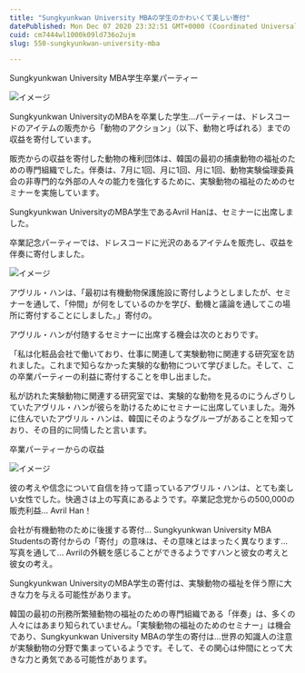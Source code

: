 ```yaml
---
title: "Sungkyunkwan University MBAの学生のかわいくて美しい寄付"
datePublished: Mon Dec 07 2020 23:32:51 GMT+0000 (Coordinated Universal Time)
cuid: cm7444wl1000k09ld736o2ujm
slug: 550-sungkyunkwan-university-mba

---
```



Sungkyunkwan University MBA学生卒業パーティー

![イメージ](https://cdn.hashnode.com/res/hashnode/image/upload/v1739497891482/9fbbebff-0eaa-42ca-9742-ded1b3f36bcf.jpeg)

Sungkyunkwan UniversityのMBAを卒業した学生...パーティーは、ドレスコードのアイテムの販売から「動物のアクション」（以下、動物と呼ばれる）までの収益を寄付しています。

販売からの収益を寄付した動物の権利団体は、韓国の最初の捕虜動物の福祉のための専門組織でした。伴奏は、7月に1回、月に1回、月に1回、動物実験倫理委員会の非専門的な外部の人々の能力を強化するために、実験動物の福祉のためのセミナーを実施しています。

Sungkyunkwan UniversityのMBA学生であるAvril Hanは、セミナーに出席しました。

卒業記念パーティーでは、ドレスコードに光沢のあるアイテムを販売し、収益を伴奏に寄付しました。

![イメージ](https://cdn.hashnode.com/res/hashnode/image/upload/v1739497894125/2fcee9a9-3a0e-4f24-af9b-dbb98a2f0460.jpeg)

アヴリル・ハンは、「最初は有機動物保護施設に寄付しようとしましたが、セミナーを通して、「仲間」が何をしているのかを学び、動機と議論を通してこの場所に寄付することにしました。」寄付の。

アヴリル・ハンが付随するセミナーに出席する機会は次のとおりです。

「私は化粧品会社で働いており、仕事に関連して実験動物に関連する研究室を訪れました。これまで知らなかった実験的な動物について学びました。そして、この卒業パーティーの利益に寄付することを申し出ました。

私が訪れた実験動物に関連する研究室では、実験的な動物を見るのにうんざりしていたアヴリル・ハンが彼らを助けるためにセミナーに出席していました。海外に住んでいたアヴリル・ハンは、韓国にそのようなグループがあることを知っており、その目的に同情したと言います。

卒業パーティーからの収益

![イメージ](https://cdn.hashnode.com/res/hashnode/image/upload/v1739497896358/179b84d6-e92e-4803-856c-1e5ccfdad745.jpeg)

彼の考えや信念について自信を持って語っているアヴリル・ハンは、とても楽しい女性でした。快適さは上の写真にあるようです。卒業記念党からの500,000の販売利益... Avril Han！

会社が有機動物のために後援する寄付... Sungkyunkwan University MBA Studentsの寄付からの「寄付」の意味は、その意味とはまったく異なります...写真を通して... Avrilの外観を感じることができるようですハンと彼女の考えと彼女の考え。

Sungkyunkwan UniversityのMBA学生の寄付は、実験動物の福祉を伴う際に大きな力を与える可能性があります。

韓国の最初の刑務所繁殖動物の福祉のための専門組織である「伴奏」は、多くの人々にはあまり知られていません。「実験動物の福祉のためのセミナー」は機会であり、Sungkyunkwan University MBAの学生の寄付は...世界の知識人の注意が実験動物の分野で集まっているようです。そして、その関心は仲間にとって大きな力と勇気である可能性があります。